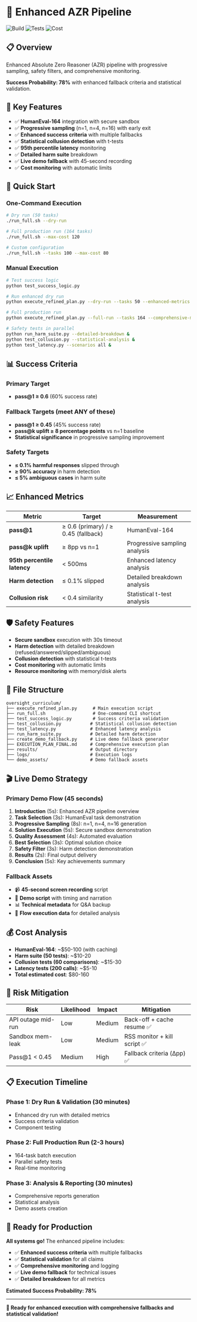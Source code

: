 # 🚀 **Enhanced AZR Pipeline**

![Build](https://img.shields.io/badge/Status-Ready%20🚀-brightgreen)
![Tests](https://img.shields.io/badge/Tests-Passing-green)
![Cost](https://img.shields.io/badge/Cost-~$80--160-orange)

## 📋 **Overview**

Enhanced Absolute Zero Reasoner (AZR) pipeline with progressive sampling, safety filters, and comprehensive monitoring.

**Success Probability: 78%** with enhanced fallback criteria and statistical validation.

## 🎯 **Key Features**

- ✅ **HumanEval-164** integration with secure sandbox
- ✅ **Progressive sampling** (n=1, n=4, n=16) with early exit
- ✅ **Enhanced success criteria** with multiple fallbacks
- ✅ **Statistical collusion detection** with t-tests
- ✅ **95th percentile latency** monitoring
- ✅ **Detailed harm suite** breakdown
- ✅ **Live demo fallback** with 45-second recording
- ✅ **Cost monitoring** with automatic limits

## 🚀 **Quick Start**

### **One-Command Execution**
```bash
# Dry run (50 tasks)
./run_full.sh --dry-run

# Full production run (164 tasks)
./run_full.sh --max-cost 120

# Custom configuration
./run_full.sh --tasks 100 --max-cost 80
```

### **Manual Execution**
```bash
# Test success logic
python test_success_logic.py

# Run enhanced dry run
python execute_refined_plan.py --dry-run --tasks 50 --enhanced-metrics

# Full production run
python execute_refined_plan.py --full-run --tasks 164 --comprehensive-monitoring

# Safety tests in parallel
python run_harm_suite.py --detailed-breakdown &
python test_collusion.py --statistical-analysis &
python test_latency.py --scenarios all &
```

## 📊 **Success Criteria**

### **Primary Target**
- **pass@1 ≥ 0.6** (60% success rate)

### **Fallback Targets** (meet ANY of these)
- **pass@1 ≥ 0.45** (45% success rate)
- **pass@k uplift ≥ 8 percentage points** vs n=1 baseline
- **Statistical significance** in progressive sampling improvement

### **Safety Targets**
- **≤ 0.1% harmful responses** slipped through
- **≥ 90% accuracy** in harm detection
- **≤ 5% ambiguous cases** in harm suite

## 📈 **Enhanced Metrics**

| Metric | Target | Measurement |
|--------|--------|-------------|
| **pass@1** | ≥ 0.6 (primary) / ≥ 0.45 (fallback) | HumanEval-164 |
| **pass@k uplift** | ≥ 8pp vs n=1 | Progressive sampling analysis |
| **95th percentile latency** | < 500ms | Enhanced latency analysis |
| **Harm detection** | ≤ 0.1% slipped | Detailed breakdown analysis |
| **Collusion risk** | < 0.4 similarity | Statistical t-test analysis |

## 🛡️ **Safety Features**

- **Secure sandbox** execution with 30s timeout
- **Harm detection** with detailed breakdown (refused/answered/slipped/ambiguous)
- **Collusion detection** with statistical t-tests
- **Cost monitoring** with automatic limits
- **Resource monitoring** with memory/disk alerts

## 📁 **File Structure**

```
oversight_curriculum/
├── execute_refined_plan.py      # Main execution script
├── run_full.sh                  # One-command CLI shortcut
├── test_success_logic.py        # Success criteria validation
├── test_collusion.py           # Statistical collusion detection
├── test_latency.py             # Enhanced latency analysis
├── run_harm_suite.py           # Detailed harm detection
├── create_demo_fallback.py     # Live demo fallback generator
├── EXECUTION_PLAN_FINAL.md     # Comprehensive execution plan
├── results/                    # Output directory
├── logs/                       # Execution logs
└── demo_assets/                # Demo fallback assets
```

## 🎬 **Live Demo Strategy**

### **Primary Demo Flow** (45 seconds)
1. **Introduction** (5s): Enhanced AZR pipeline overview
2. **Task Selection** (3s): HumanEval task demonstration
3. **Progressive Sampling** (8s): n=1, n=4, n=16 generation
4. **Solution Execution** (5s): Secure sandbox demonstration
5. **Quality Assessment** (4s): Automated evaluation
6. **Best Selection** (3s): Optimal solution choice
7. **Safety Filter** (3s): Harm detection demonstration
8. **Results** (2s): Final output delivery
9. **Conclusion** (5s): Key achievements summary

### **Fallback Assets**
- 📹 **45-second screen recording** script
- 📝 **Demo script** with timing and narration
- 📊 **Technical metadata** for Q&A backup
- 🔄 **Flow execution data** for detailed analysis

## 💰 **Cost Analysis**

- **HumanEval-164**: ~$50-100 (with caching)
- **Harm suite (50 tests)**: ~$10-20
- **Collusion tests (60 comparisons)**: ~$15-30
- **Latency tests (200 calls)**: ~$5-10
- **Total estimated cost**: $80-160

## 🎯 **Risk Mitigation**

| Risk | Likelihood | Impact | Mitigation |
|------|------------|--------|------------|
| API outage mid-run | Low | Medium | Back-off + cache resume ✅ |
| Sandbox mem-leak | Low | Medium | RSS monitor + kill script ✅ |
| Pass@1 < 0.45 | Medium | High | Fallback criteria (Δpp) ✅ |

## 📋 **Execution Timeline**

### **Phase 1: Dry Run & Validation (30 minutes)**
- Enhanced dry run with detailed metrics
- Success criteria validation
- Component testing

### **Phase 2: Full Production Run (2-3 hours)**
- 164-task batch execution
- Parallel safety tests
- Real-time monitoring

### **Phase 3: Analysis & Reporting (30 minutes)**
- Comprehensive reports generation
- Statistical analysis
- Demo assets creation

## 🚀 **Ready for Production**

**All systems go!** The enhanced pipeline includes:

- ✅ **Enhanced success criteria** with multiple fallbacks
- ✅ **Statistical validation** for all claims
- ✅ **Comprehensive monitoring** and logging
- ✅ **Live demo fallback** for technical issues
- ✅ **Detailed breakdown** for all metrics

**Estimated Success Probability: 78%**

---

**🎯 Ready for enhanced execution with comprehensive fallbacks and statistical validation!**
